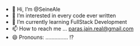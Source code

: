 - 👋 Hi, I’m @SeineAle
- 👀 I’m interested in every code ever written
- 🌱 I’m currently learning FullStack Development
- 📫 How to reach me ... paras.jain.real@gmail.com
- 😄 Pronouns: ............... !?

<!---
SeineAle/SeineAle is a ✨ special ✨ repository because its `README.md` (this file) appears on your GitHub profile.
You can click the Preview link to take a look at your changes.
--->
